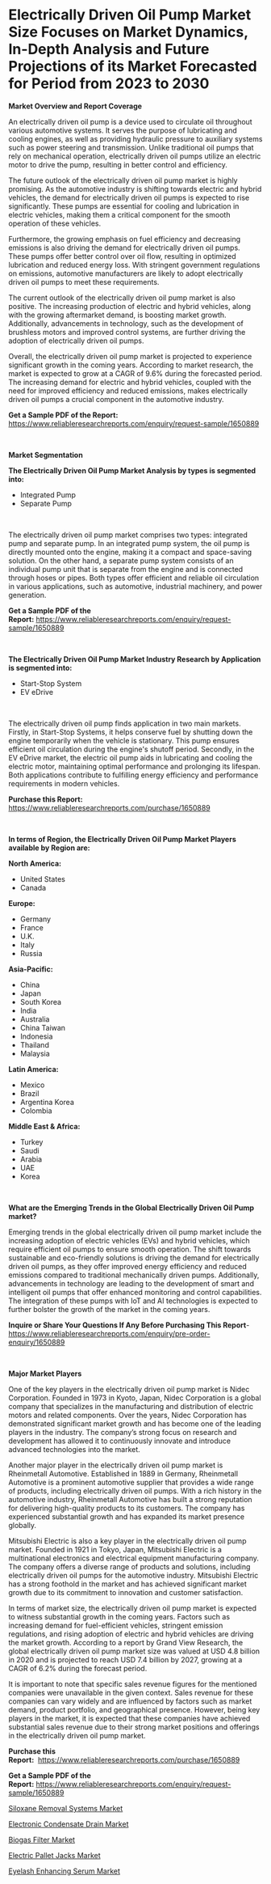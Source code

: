 <p><h1>Electrically Driven Oil Pump Market Size Focuses on Market Dynamics, In-Depth Analysis and Future Projections of its Market Forecasted for Period from 2023 to 2030</h1></p><p><strong>Market Overview and Report Coverage</strong></p>
<p><p>An electrically driven oil pump is a device used to circulate oil throughout various automotive systems. It serves the purpose of lubricating and cooling engines, as well as providing hydraulic pressure to auxiliary systems such as power steering and transmission. Unlike traditional oil pumps that rely on mechanical operation, electrically driven oil pumps utilize an electric motor to drive the pump, resulting in better control and efficiency.</p><p>The future outlook of the electrically driven oil pump market is highly promising. As the automotive industry is shifting towards electric and hybrid vehicles, the demand for electrically driven oil pumps is expected to rise significantly. These pumps are essential for cooling and lubrication in electric vehicles, making them a critical component for the smooth operation of these vehicles.</p><p>Furthermore, the growing emphasis on fuel efficiency and decreasing emissions is also driving the demand for electrically driven oil pumps. These pumps offer better control over oil flow, resulting in optimized lubrication and reduced energy loss. With stringent government regulations on emissions, automotive manufacturers are likely to adopt electrically driven oil pumps to meet these requirements.</p><p>The current outlook of the electrically driven oil pump market is also positive. The increasing production of electric and hybrid vehicles, along with the growing aftermarket demand, is boosting market growth. Additionally, advancements in technology, such as the development of brushless motors and improved control systems, are further driving the adoption of electrically driven oil pumps.</p><p>Overall, the electrically driven oil pump market is projected to experience significant growth in the coming years. According to market research, the market is expected to grow at a CAGR of 9.6% during the forecasted period. The increasing demand for electric and hybrid vehicles, coupled with the need for improved efficiency and reduced emissions, makes electrically driven oil pumps a crucial component in the automotive industry.</p></p>
<p><strong>Get a Sample PDF of the Report:</strong> <a href="https://www.reliableresearchreports.com/enquiry/request-sample/1650889">https://www.reliableresearchreports.com/enquiry/request-sample/1650889</a></p>
<p>&nbsp;</p>
<p><strong>Market Segmentation</strong></p>
<p><strong>The Electrically Driven Oil Pump Market Analysis by types is segmented into:</strong></p>
<p><ul><li>Integrated Pump</li><li>Separate Pump</li></ul></p>
<p>&nbsp;</p>
<p><p>The electrically driven oil pump market comprises two types: integrated pump and separate pump. In an integrated pump system, the oil pump is directly mounted onto the engine, making it a compact and space-saving solution. On the other hand, a separate pump system consists of an individual pump unit that is separate from the engine and is connected through hoses or pipes. Both types offer efficient and reliable oil circulation in various applications, such as automotive, industrial machinery, and power generation.</p></p>
<p><strong>Get a Sample PDF of the Report:</strong>&nbsp;<a href="https://www.reliableresearchreports.com/enquiry/request-sample/1650889">https://www.reliableresearchreports.com/enquiry/request-sample/1650889</a></p>
<p>&nbsp;</p>
<p><strong>The Electrically Driven Oil Pump Market Industry Research by Application is segmented into:</strong></p>
<p><ul><li>Start-Stop System</li><li>EV eDrive</li></ul></p>
<p>&nbsp;</p>
<p><p>The electrically driven oil pump finds application in two main markets. Firstly, in Start-Stop Systems, it helps conserve fuel by shutting down the engine temporarily when the vehicle is stationary. This pump ensures efficient oil circulation during the engine's shutoff period. Secondly, in the EV eDrive market, the electric oil pump aids in lubricating and cooling the electric motor, maintaining optimal performance and prolonging its lifespan. Both applications contribute to fulfilling energy efficiency and performance requirements in modern vehicles.</p></p>
<p><strong>Purchase this Report:</strong>&nbsp; <a href="https://www.reliableresearchreports.com/purchase/1650889">https://www.reliableresearchreports.com/purchase/1650889</a></p>
<p>&nbsp;</p>
<p><strong>In terms of Region, the Electrically Driven Oil Pump Market Players available by Region are:</strong></p>
<p>
    <p> <strong> North America: </strong>
        <ul>
            <li>United States</li>
            <li>Canada</li>
        </ul>
        </p> 
    <p> <strong> Europe: </strong>
        <ul>
            <li>Germany</li>
            <li>France</li>
            <li>U.K.</li>
            <li>Italy</li>
            <li>Russia</li>
        </ul>
        </p> 
    <p> <strong> Asia-Pacific: </strong>
        <ul>
            <li>China</li>
            <li>Japan</li>
            <li>South Korea</li>
            <li>India</li>
            <li>Australia</li>
            <li>China Taiwan</li>
            <li>Indonesia</li>
            <li>Thailand</li>
            <li>Malaysia</li>
        </ul>
        </p> 
    <p> <strong> Latin America: </strong>
        <ul>
            <li>Mexico</li>
            <li>Brazil</li>
            <li>Argentina Korea</li>
            <li>Colombia</li>
        </ul>
        </p> 
    <p> <strong> Middle East & Africa: </strong>
        <ul>
            <li>Turkey</li>
            <li>Saudi</li>
            <li>Arabia</li>
            <li>UAE</li>
            <li>Korea</li>
        </ul>
    </p>
    </p>
<p>&nbsp;</p>
<p><strong>What are the Emerging Trends in the Global Electrically Driven Oil Pump market?</strong></p>
<p><p>Emerging trends in the global electrically driven oil pump market include the increasing adoption of electric vehicles (EVs) and hybrid vehicles, which require efficient oil pumps to ensure smooth operation. The shift towards sustainable and eco-friendly solutions is driving the demand for electrically driven oil pumps, as they offer improved energy efficiency and reduced emissions compared to traditional mechanically driven pumps. Additionally, advancements in technology are leading to the development of smart and intelligent oil pumps that offer enhanced monitoring and control capabilities. The integration of these pumps with IoT and AI technologies is expected to further bolster the growth of the market in the coming years.</p></p>
<p><strong>Inquire or Share Your Questions If Any Before Purchasing This Report</strong>- <a href="https://www.reliableresearchreports.com/enquiry/pre-order-enquiry/1650889">https://www.reliableresearchreports.com/enquiry/pre-order-enquiry/1650889</a></p>
<p>&nbsp;</p>
<p><strong>Major Market Players</strong></p>
<p><p>One of the key players in the electrically driven oil pump market is Nidec Corporation. Founded in 1973 in Kyoto, Japan, Nidec Corporation is a global company that specializes in the manufacturing and distribution of electric motors and related components. Over the years, Nidec Corporation has demonstrated significant market growth and has become one of the leading players in the industry. The company’s strong focus on research and development has allowed it to continuously innovate and introduce advanced technologies into the market.</p><p>Another major player in the electrically driven oil pump market is Rheinmetall Automotive. Established in 1889 in Germany, Rheinmetall Automotive is a prominent automotive supplier that provides a wide range of products, including electrically driven oil pumps. With a rich history in the automotive industry, Rheinmetall Automotive has built a strong reputation for delivering high-quality products to its customers. The company has experienced substantial growth and has expanded its market presence globally.</p><p>Mitsubishi Electric is also a key player in the electrically driven oil pump market. Founded in 1921 in Tokyo, Japan, Mitsubishi Electric is a multinational electronics and electrical equipment manufacturing company. The company offers a diverse range of products and solutions, including electrically driven oil pumps for the automotive industry. Mitsubishi Electric has a strong foothold in the market and has achieved significant market growth due to its commitment to innovation and customer satisfaction.</p><p>In terms of market size, the electrically driven oil pump market is expected to witness substantial growth in the coming years. Factors such as increasing demand for fuel-efficient vehicles, stringent emission regulations, and rising adoption of electric and hybrid vehicles are driving the market growth. According to a report by Grand View Research, the global electrically driven oil pump market size was valued at USD 4.8 billion in 2020 and is projected to reach USD 7.4 billion by 2027, growing at a CAGR of 6.2% during the forecast period.</p><p>It is important to note that specific sales revenue figures for the mentioned companies were unavailable in the given context. Sales revenue for these companies can vary widely and are influenced by factors such as market demand, product portfolio, and geographical presence. However, being key players in the market, it is expected that these companies have achieved substantial sales revenue due to their strong market positions and offerings in the electrically driven oil pump market.</p></p>
<p><strong>Purchase this Report:</strong>&nbsp;&nbsp;<a href="https://www.reliableresearchreports.com/purchase/1650889">https://www.reliableresearchreports.com/purchase/1650889</a></p>
<p></p>
<p><strong>Get a Sample PDF of the Report:</strong>&nbsp;<a href="https://www.reliableresearchreports.com/enquiry/request-sample/1650889">https://www.reliableresearchreports.com/enquiry/request-sample/1650889</a></p>
<p><p><a href="https://www.linkedin.com/pulse/siloxane-removal-systems-market-research-report-provides-t8wdc/">Siloxane Removal Systems Market</a></p><p><a href="https://www.linkedin.com/pulse/electronic-condensate-drain-market-size-growth-forecast-from-6x9xc/">Electronic Condensate Drain Market</a></p><p><a href="https://www.linkedin.com/pulse/biogas-filter-market-size-share-global-analysis-report-s5cuc/">Biogas Filter Market</a></p><p><a href="https://medium.com/@ursulastark1/electric-pallet-jacks-market-size-growth-forecast-2023-2030-1a47f8986ec7">Electric Pallet Jacks Market</a></p><p><a href="https://medium.com/@ameliahaleyi77567/eyelash-enhancing-serum-market-size-growth-forecast-2023-2030-9f0a4be7669e">Eyelash Enhancing Serum Market</a></p></p>